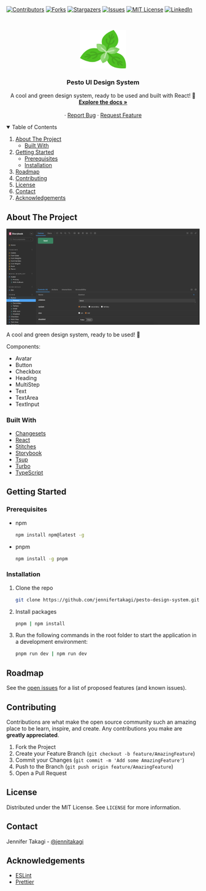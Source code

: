 <!-- Inspired by https://github.com/jennifertakagi/REPO_NAME -->

<!-- PROJECT SHIELDS -->

[![Contributors][contributors-shield]][contributors-url]
[![Forks][forks-shield]][forks-url]
[![Stargazers][stars-shield]][stars-url]
[![Issues][issues-shield]][issues-url]
[![MIT License][license-shield]][license-url]
[![LinkedIn][linkedin-shield]][linkedin-url]

<!-- PROJECT LOGO -->
<br />
<p align="center">
  <a href="https://github.com/jennifertakagi/pesto-design-system">
    <img src="docs/logo.png" alt="Logo" width="120" height="100">
  </a>

  <h3 align="center">Pesto UI Design System</h3>

  <p align="center">
    A cool and green design system, ready to be used and built with React! 🍝
    <br />
    <a href="https://github.com/jennifertakagi/pesto-design-system"><strong>Explore the docs »</strong></a>
    <br />
    <br />
    ·
    <a href="https://github.com/jennifertakagi/pesto-design-system/issues">Report Bug</a>
    ·
    <a href="https://github.com/jennifertakagi/pesto-design-system/issues">Request Feature</a>

  </p>
</p>

<!-- TABLE OF CONTENTS -->
<details open="open">
  <summary>Table of Contents</summary>
  <ol>
    <li>
      <a href="#about-the-project">About The Project</a>
      <ul>
        <li><a href="#built-with">Built With</a></li>
      </ul>
    </li>
    <li>
      <a href="#getting-started">Getting Started</a>
      <ul>
        <li><a href="#prerequisites">Prerequisites</a></li>
        <li><a href="#installation">Installation</a></li>
      </ul>
    </li>
    <li><a href="#roadmap">Roadmap</a></li>
    <li><a href="#contributing">Contributing</a></li>
    <li><a href="#license">License</a></li>
    <li><a href="#contact">Contact</a></li>
    <li><a href="#acknowledgements">Acknowledgements</a></li>
  </ol>
</details>

<!-- ABOUT THE PROJECT -->

## About The Project

[![Product Name Screen Shot][product-screenshot]](#)

A cool and green design system, ready to be used! 🍝

Components:

- Avatar
- Button
- Checkbox
- Heading
- MultiStep
- Text
- TextArea
- TextInput

### Built With

- [Changesets](https://github.com/changesets/changesets)
- [React](https://react.dev/)
- [Stitches](https://stitches.dev/)
- [Storybook](https://storybook.js.org/)
- [Tsup](https://tsup.egoist.dev/)
- [Turbo](https://turbo.build/)
- [TypeScript](typescriptlang.org/)

<!-- GETTING STARTED -->

## Getting Started

### Prerequisites

- npm

  ```sh
  npm install npm@latest -g
  ```

- pnpm

  ```sh
  npm install -g pnpm
  ```

### Installation

1. Clone the repo
   ```sh
   git clone https://github.com/jennifertakagi/pesto-design-system.git
   ```
2. Install packages
   ```sh
   pnpm | npm install
   ```
3. Run the following commands in the root folder to start the application in a development environment:
   ```sh
   pnpm run dev | npm run dev
   ```

<!-- ROADMAP -->

## Roadmap

See the [open issues](https://github.com/jennifertakagi/pesto-design-system/issues) for a list of proposed features (and known issues).

<!-- CONTRIBUTING -->

## Contributing

Contributions are what make the open source community such an amazing place to be learn, inspire, and create. Any contributions you make are **greatly appreciated**.

1. Fork the Project
2. Create your Feature Branch (`git checkout -b feature/AmazingFeature`)
3. Commit your Changes (`git commit -m 'Add some AmazingFeature'`)
4. Push to the Branch (`git push origin feature/AmazingFeature`)
5. Open a Pull Request

<!-- LICENSE -->

## License

Distributed under the MIT License. See `LICENSE` for more information.

<!-- CONTACT -->

## Contact

Jennifer Takagi - [@jennitakagi](https://twitter.com/jennitakagi)

<!-- ACKNOWLEDGEMENTS -->

## Acknowledgements

- [ESLint](https://eslint.org/)
- [Prettier](https://prettier.io/)

<!-- MARKDOWN LINKS & IMAGES -->
<!-- https://www.markdownguide.org/basic-syntax/#reference-style-links -->

[contributors-shield]: https://img.shields.io/github/contributors/jennifertakagi/pesto-design-system.svg?style=for-the-badge
[contributors-url]: https://github.com/jennifertakagi/pesto-design-system/graphs/contributors
[forks-shield]: https://img.shields.io/github/forks/jennifertakagi/pesto-design-system.svg?style=for-the-badge
[forks-url]: https://github.com/jennifertakagi/pesto-design-system/network/members
[stars-shield]: https://img.shields.io/github/stars/jennifertakagi/pesto-design-system.svg?style=for-the-badge
[stars-url]: https://github.com/jennifertakagi/pesto-design-system/stargazers
[issues-shield]: https://img.shields.io/github/issues/jennifertakagi/pesto-design-system.svg?style=for-the-badge
[issues-url]: https://github.com/jennifertakagi/pesto-design-system/issues
[license-shield]: https://img.shields.io/github/license/jennifertakagi/pesto-design-system.svg?style=for-the-badge
[license-url]: https://github.com/jennifertakagi/pesto-design-system/blob/master/LICENSE.txt
[linkedin-shield]: https://img.shields.io/badge/-LinkedIn-black.svg?style=for-the-badge&logo=linkedin&colorB=555
[linkedin-url]: https://linkedin.com/in/jennifertakagi
[product-screenshot]: docs/homepage.png
